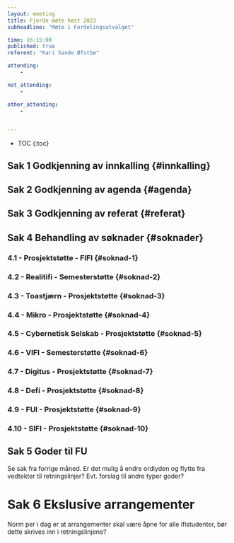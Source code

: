 ```yaml
---
layout: meeting
title: Fjerde møte høst 2023
subheadline: "Møte i Fordelingsutvalget"

time: 16:15:00
published: true
referent: "Kari Sande Øfstbø"

attending:
    - 

not_attending:
    -

other_attending:
    -


---
```


* TOC
{:toc}


## Sak 1 Godkjenning av innkalling {#innkalling}
## Sak 2 Godkjenning av agenda {#agenda}
## Sak 3 Godkjenning av referat {#referat}
## Sak 4 Behandling av søknader {#soknader}
### 4.1 -  Prosjektstøtte - FIFI {#soknad-1}
### 4.2 -  Realitifi - Semesterstøtte {#soknad-2}
### 4.3 -  Toastjærn - Prosjektstøtte {#soknad-3}
### 4.4 -  Mikro - Prosjektstøtte {#soknad-4}
### 4.5 -  Cybernetisk Selskab - Prosjektstøtte {#soknad-5}
### 4.6 -  VIFI - Semesterstøtte {#soknad-6}
### 4.7 -  Digitus - Prosjektstøtte {#soknad-7}
### 4.8 -  Defi - Prosjektstøtte {#soknad-8}
### 4.9 -  FUI - Prosjektstøtte {#soknad-9}
### 4.10 -  SIFI - Prosjektstøtte {#soknad-10}
## Sak 5 Goder til FU
Se sak fra forrige måned. Er det mulig å endre ordlyden og flytte fra vedtekter til retningslinjer?
Evt. forslag til andre typer goder?

# Sak 6 Ekslusive arrangementer
Norm per i dag er at arrangementer skal være åpne for alle ifistudenter, bør dette skrives inn i retningslinjene?


